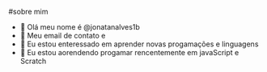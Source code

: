 #sobre mim
- 👋 Olá meu nome é @jonatanalves1b
- 👀 Meu email de contato e 
- 🌱 Eu estou enteressado em aprender novas progamações e linguagens
- 💞️ Eu estou aorendendo progamar rencentemente em javaScript e Scratch

